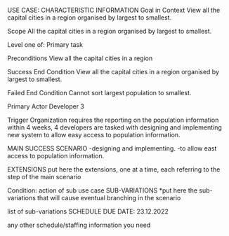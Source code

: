USE CASE:
CHARACTERISTIC INFORMATION
Goal in Context
View all the capital cities in a region organised by largest to smallest.

Scope
All the capital cities in a region organised by largest to smallest.

Level
one of: Primary task

Preconditions
View all the capital cities in a region

Success End Condition
View all the capital cities in a region organised by largest to smallest.

Failed End Condition
Cannot sort largest population to smallest.

Primary Actor
Developer 3

Trigger
Organization requires the reporting on the population information within 4 weeks, 4 developers are tasked with designing and implementing new system to allow easy access to population information.

MAIN SUCCESS SCENARIO
-designing and implementing.
-to allow east access to population information.

EXTENSIONS
put here the extensions, one at a time, each referring to the step of the main scenario

Condition: action of sub use case
SUB-VARIATIONS
*put here the sub-variations that will cause eventual branching in the scenario

list of sub-variations
SCHEDULE
DUE DATE: 23.12.2022

any other schedule/staffing information you need